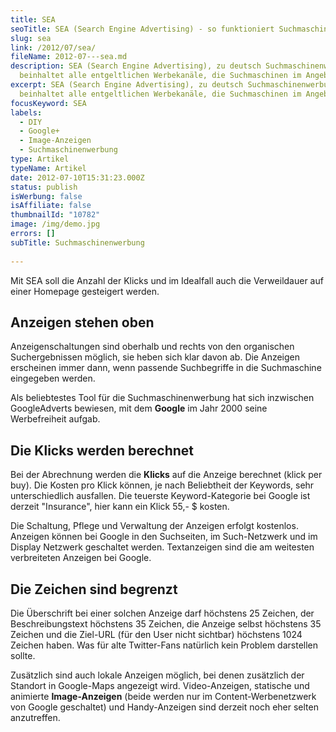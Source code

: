 ```yaml
---
title: SEA
seoTitle: SEA (Search Engine Advertising) - so funktioniert Suchmaschinenwerbung
slug: sea
link: /2012/07/sea/
fileName: 2012-07---sea.md
description: SEA (Search Engine Advertising), zu deutsch Suchmaschinenwerbung
  beinhaltet alle entgeltlichen Werbekanäle, die Suchmaschinen im Angebot haben.
excerpt: SEA (Search Engine Advertising), zu deutsch Suchmaschinenwerbung
  beinhaltet alle entgeltlichen Werbekanäle, die Suchmaschinen im Angebot haben.
focusKeyword: SEA
labels:
  - DIY
  - Google+
  - Image-Anzeigen
  - Suchmaschinenwerbung
type: Artikel
typeName: Artikel
date: 2012-07-10T15:31:23.000Z
status: publish
isWerbung: false
isAffiliate: false
thumbnailId: "10782"
image: /img/demo.jpg
errors: []
subTitle: Suchmaschinenwerbung
  
---
```


Mit SEA soll die Anzahl der Klicks und im Idealfall auch die Verweildauer auf
einer Homepage gesteigert werden.

## Anzeigen stehen oben

Anzeigenschaltungen sind oberhalb und rechts von den organischen Suchergebnissen
möglich, sie heben sich klar davon ab. Die Anzeigen erscheinen immer dann, wenn
passende Suchbegriffe in die Suchmaschine eingegeben werden.

Als beliebtestes Tool für die Suchmaschinenwerbung hat sich inzwischen
GoogleAdverts bewiesen, mit dem **Google** im Jahr 2000 seine Werbefreiheit
aufgab.

## Die Klicks werden berechnet

Bei der Abrechnung werden die **Klicks** auf die Anzeige berechnet (klick per
buy). Die Kosten pro Klick können, je nach Beliebtheit der Keywords, sehr
unterschiedlich ausfallen. Die teuerste Keyword-Kategorie bei Google ist derzeit
"Insurance", hier kann ein Klick 55,- \$ kosten.

Die Schaltung, Pflege und Verwaltung der Anzeigen erfolgt kostenlos. Anzeigen
können bei Google in den Suchseiten, im Such-Netzwerk und im Display Netzwerk
geschaltet werden. Textanzeigen sind die am weitesten verbreiteten Anzeigen bei
Google.

## Die Zeichen sind begrenzt

Die Überschrift bei einer solchen Anzeige darf höchstens 25 Zeichen, der
Beschreibungstext höchstens 35 Zeichen, die Anzeige selbst höchstens 35 Zeichen
und die Ziel-URL (für den User nicht sichtbar) höchstens 1024 Zeichen haben. Was
für alte Twitter-Fans natürlich kein Problem darstellen sollte.

Zusätzlich sind auch lokale Anzeigen möglich, bei denen zusätzlich der Standort
in Google-Maps angezeigt wird. Video-Anzeigen, statische und animierte
**Image-Anzeigen** (beide werden nur im Content-Werbenetzwerk von Google
geschaltet) und Handy-Anzeigen sind derzeit noch eher selten anzutreffen.

  